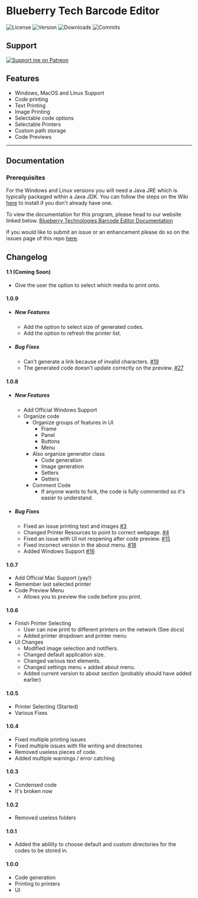 # Blueberry Tech Barcode Editor

![License](https://img.shields.io/github/license/BlueberryTechnologies/Blueberry-Tech-Barcode-Editor)
![Version](https://img.shields.io/github/v/release/BlueberryTechnologies/Blueberry-Tech-Barcode-Editor)
![Downloads](https://img.shields.io/github/downloads/BlueberryTechnologies/Blueberry-Tech-Barcode-Editor/total)
![Commits](https://img.shields.io/github/commit-activity/m/BlueberryTechnologies/Blueberry-Tech-Barcode-Editor)

## Support

[![Support me on Patreon](https://img.shields.io/endpoint.svg?url=https%3A%2F%2Fshieldsio-patreon.vercel.app%2Fapi%3Fusername%3Dblueberrytechnologies%26type%3Dpatrons&style=flat)](https://patreon.com/blueberrytechnologies)
## Features

- Windows, MacOS and Linux Support
- Code printing
- Text Printing
- Image Printing
- Selectable code options
- Selectable Printers
- Custom path storage
- Code Previews

---

## Documentation

### Prerequisites
For the Windows and Linux versions you will need a Java JRE which is typically packaged within a Java JDK.
You can follow the steps on the Wiki [here](https://github.com/BlueberryTechnologies/Blueberry-Tech-Barcode-Editor/wiki/Installation#jre) to install if you don't already have one.

To view the documentation for this program, please head to our website linked below.
[Blueberry Technologies Barcode Editor Documentation](https://github.com/BlueberryTechnologies/Blueberry-Tech-Barcode-Editor/wiki)

If you would like to submit an issue or an enhancement please do so on the issues page of this repo [here](https://github.com/BlueberryTechnologies/Blueberry-Tech-Barcode-Editor/issues).

## Changelog

#### 1.1 (Coming Soon)

- Give the user the option to select which media to print onto.

#### 1.0.9

- ##### New Features

  - Add the option to select size of generated codes.
  - Add the option to refresh the printer list.

- ##### Bug Fixes
  - Can't generate a link because of invalid characters. [#19](https://github.com/BlueberryTechnologies/Blueberry-Tech-Barcode-Editor/issues/19)
  - The generated code doesn't update correctly on the preview. [#27](https://github.com/BlueberryTechnologies/Blueberry-Tech-Barcode-Editor/issues/27)

#### 1.0.8

- ##### New Features

  - Add Official Windows Support
  - Organize code
    - Organize groups of features in UI
      - Frame
      - Panel
      - Buttons
      - Menu
    - Also organize generator class
      - Code generation
      - Image generation
      - Setters
      - Getters
    - Comment Code
      - If anyone wants to fork, the code is fully commented so it's easier to understand.

- ##### Bug Fixes

  - Fixed an issue printing text and images [#3](https://github.com/BlueberryTechnologies/Blueberry-Tech-Barcode-Editor/issues/3)
  - Changed Printer Resources to point to correct webpage. [#4](https://github.com/BlueberryTechnologies/Blueberry-Tech-Barcode-Editor/issues/4)
  - Fixed an issue with UI not reopening after code preview. [#15](https://github.com/BlueberryTechnologies/Blueberry-Tech-Barcode-Editor/issues/15)
  - Fixed incorrect version in the about menu. [#18](https://github.com/BlueberryTechnologies/Blueberry-Tech-Barcode-Editor/issues/18)
  - Added Windows Support [#16](https://github.com/BlueberryTechnologies/Blueberry-Tech-Barcode-Editor/issues/16)

#### 1.0.7

- Add Official Mac Support (yay!)
- Remember last selected printer
- Code Preview Menu
  - Allows you to preview the code before you print.

#### 1.0.6

- Finish Printer Selecting
  - User can now print to different printers on the network (See docs)
  - Added printer dropdown and printer menu
- UI Changes
  - Modified image selection and notifiers.
  - Changed default application size.
  - Changed various text elements.
  - Changed settings menu + added about menu.
  - Added current version to about section (probably should have added earlier)

#### 1.0.5

- Printer Selecting (Started)
- Various Fixes

#### 1.0.4

- Fixed multiple printing issues
- Fixed multiple issues with file writing and directories
- Removed useless pieces of code.
- Added multiple warnings / error catching

#### 1.0.3

- Condensed code
- It's broken now

#### 1.0.2

- Removed useless folders

#### 1.0.1

- Added the ablility to choose default and custom directories for the codes to be stored in.

#### 1.0.0

- Code generation
- Printing to printers
- UI
